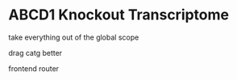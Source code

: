 # ABCD1 Knockout Transcriptome



take everything out of the global scope


drag catg better


frontend router








